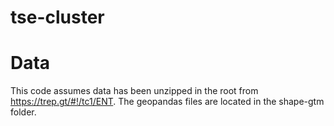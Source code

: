# tse-cluster
# Data
This code assumes data has been unzipped in the root from https://trep.gt/#!/tc1/ENT. The geopandas files are located in the shape-gtm folder.
